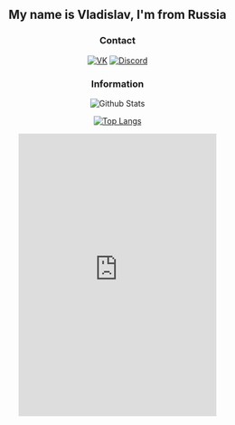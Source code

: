 <div align="center">
  
## My name is Vladislav, I'm from Russia

### Contact
[![VK](https://img.shields.io/badge/-VK-0077FF?style=for-the-badge&logo=vk&logoColor=FFFFFF)](https://vk.com/dlaremme)
[![Discord](https://img.shields.io/badge/-DISCORD-5865F2?style=for-the-badge&logo=discord&logoColor=FFFFFF)](https://discord.com/invite/Ex64BKMrD6)

### Information
![Github Stats](https://github-readme-stats.vercel.app/api?username=aronakich&show_icons=true&theme=github_dark)

[![Top Langs](https://github-readme-stats.vercel.app/api/top-langs/?username=aronakich&layout=compact&theme=github_dark&count_private=true)](https://github.com/anuraghazra/github-readme-stats)

<iframe src="https://discord.com/widget?id=1146715313937846352&theme=dark" width="350" height="500" allowtransparency="true" frameborder="0" sandbox="allow-popups allow-popups-to-escape-sandbox allow-same-origin allow-scripts"></iframe>

</div>
